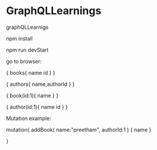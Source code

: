 # GraphQLLearnings
graphQLLearnigs



npm install

npm run devStart

go to browser:

{
  books{
    name
    id
  }
}

{
  authors{
  name,authorId
  }
}

{
  book(id:1){
    name
  }
}

{
  author(id:1){
    name
    id
  }
}




Mutation example:

mutation{
  addBook(
    name:"preetham", authorId:1
  ) {
    name
  }
  
}

